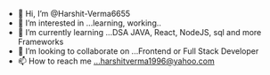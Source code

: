 - 👋 Hi, I’m @Harshit-Verma6655
- 👀 I’m interested in ...learning, working..
- 🌱 I’m currently learning ...DSA JAVA, React, NodeJS, sql and more Frameworks
- 💞️ I’m looking to collaborate on ...Frontend or Full Stack Developer
- 📫 How to reach me ...harshitverma1996@yahoo.com

<!---
Harshit-Verma6655/Harshit-Verma6655 is a ✨ special ✨ repository because its `README.md` (this file) appears on your GitHub profile.
You can click the Preview link to take a look at your changes.
--->
